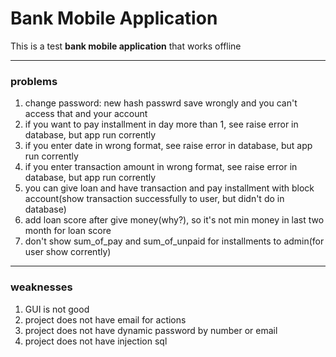 # Bank Mobile Application

This is a test **bank mobile application** that works offline

---
### problems

1. change password: new hash passwrd save wrongly and you can't access that and your account
2. if you want to pay installment in day more than 1, see raise error in database, but app run corrently
3. if you enter date in wrong format, see raise error in database, but app run corrently
4. if you enter transaction amount in wrong format, see raise error in database, but app run corrently
5. you can give loan and have transaction and pay installment with block account(show transaction successfully to user, but didn't do in database)
6. add loan score after give money(why?), so it's not min money in last two month for loan score
7. don't show sum_of_pay and sum_of_unpaid for installments to admin(for user show corrently)

---
### weaknesses

1. GUI is not good
2. project does not have email for actions
3. project does not have dynamic password by number or email
4. project does not have injection sql
